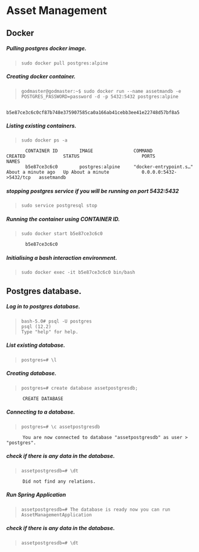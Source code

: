 # Asset Management
## Docker 
##### Pulling postgres docker image.
>     sudo docker pull postgres:alpine
##### Creating docker container. 

>     godmaster@godmaster:~$ sudo docker run --name assetmandb -e POSTGRES_PASSWORD=password -d -p 5432:5432 postgres:alpine
           b5e87ce3c6c0cf87b748e375907585ca0a166ab41cebb3ee41e22748d57bf8a5
##### Listing existing containers.
>     sudo docker ps -a
           CONTAINER ID        IMAGE               COMMAND                  CREATED              STATUS                       PORTS                    NAMES
           b5e87ce3c6c0        postgres:alpine     "docker-entrypoint.s…"   About a minute ago   Up About a minute            0.0.0.0:5432->5432/tcp   assetmandb
##### stopping postgres service if you will be running on port 5432:5432
>     sudo service postgresql stop
##### Running the container using CONTAINER ID. 
>     sudo docker start b5e87ce3c6c0
           b5e87ce3c6c0
##### Initialising a bash interaction environment. 
>     sudo docker exec -it b5e87ce3c6c0 bin/bash
## Postgres database. 
##### Log in to postgres database.
>     bash-5.0# psql -U postgres
>     psql (12.2)
>     Type "help" for help.
##### List existing database. 
>     postgres=# \l
##### Creating database. 
>     postgres=# create database assetpostgresdb;
          CREATE DATABASE
##### Connecting to a database. 
>     postgres=# \c assetpostgresdb 
          You are now connected to database "assetpostgresdb" as user > "postgres".
##### check if there is any data in the database.
>     assetpostgresdb=# \dt
          Did not find any relations.
##### Run Spring Application
>     assetpostgresdb=# The database is ready now you can run AssetManagementApplication
##### check if there is any data in the database.      
>     assetpostgresdb=# \dt

